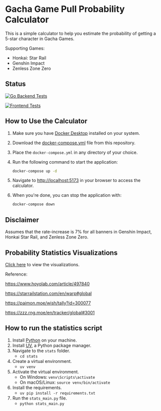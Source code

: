 # Gacha Game Pull Probability Calculator

This is a simple calculator to help you estimate the probability of getting a 5-star character in Gacha Games.

Supporting Games:

- Honkai: Star Rail
- Genshin Impact
- Zenless Zone Zero

## Status

[![Go Backend Tests](https://github.com/sakan811/honkai-star-rail-warp-calculator/actions/workflows/go-test.yml/badge.svg)](https://github.com/sakan811/honkai-star-rail-warp-calculator/actions/workflows/go-test.yml)

[![Frontend Tests](https://github.com/sakan811/honkai-star-rail-warp-calculator/actions/workflows/frontend-test.yml/badge.svg)](https://github.com/sakan811/honkai-star-rail-warp-calculator/actions/workflows/frontend-test.yml)

## How to Use the Calculator

1. Make sure you have [Docker Desktop](https://www.docker.com/products/docker-desktop/) installed on your system.
2. Download the [docker-compose.yml](./docker-compose.yml) file from this repository.
3. Place the `docker-compose.yml` in any directory of your choice.
4. Run the following command to start the application:

   ```bash
   docker-compose up -d
   ```

5. Navigate to <http://localhost:5173> in your browser to access the calculator.
6. When you're done, you can stop the application with:

   ```bash
   docker-compose down
   ```

## Disclaimer

Assumes that the rate-increase is 7% for all banners in Genshin Impact, Honkai Star Rail, and Zenless Zone Zero.

## Probability Statistics Visualizations

[Click here](/docs/VISUAL.md) to view the visualizations.

Reference:

<https://www.hoyolab.com/article/497840>

<https://starrailstation.com/en/warp#global>

<https://paimon.moe/wish/tally?id=300077>

<https://zzz.rng.moe/en/tracker/global#3001>

## How to run the statistics script

1. Install [Python](https://www.python.org/downloads/) on your machine.
2. Install [UV](https://docs.astral.sh/uv/getting-started/installation/), a Python package manager.
3. Navigate to the `stats` folder.
   - `cd stats`
4. Create a virtual environment.
   - `uv venv`
5. Activate the virtual environment.
   - On Windows: `venv\Scripts\activate`
   - On macOS/Linux: `source venv/bin/activate`
6. Install the requirements.
   - `uv pip install -r requirements.txt`
7. Run the `stats_main.py` file.
   - `python stats_main.py`
